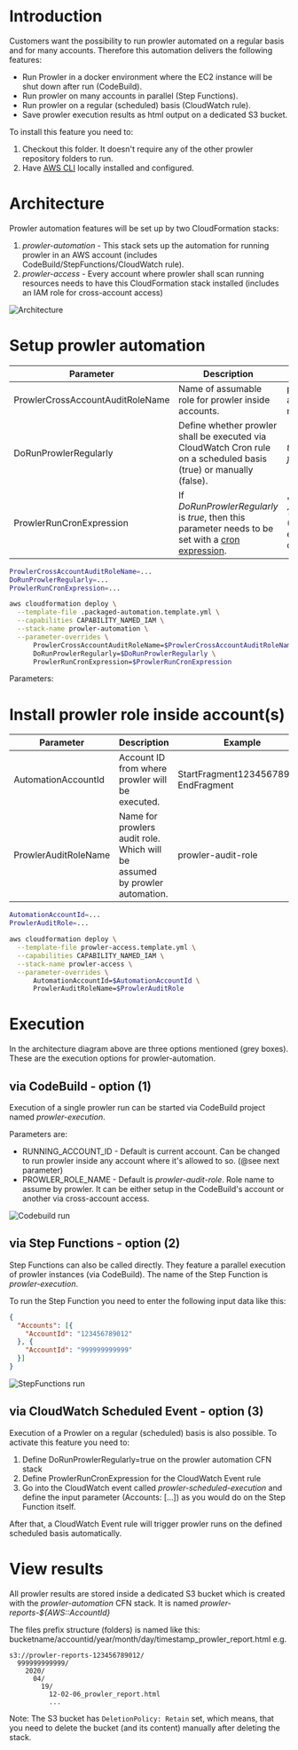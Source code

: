 # Introduction

Customers want the possibility to run prowler automated on a regular basis and for many accounts.
Therefore this automation delivers the following features:
* Run Prowler in a docker environment where the EC2 instance will be shut down after run (CodeBuild).
* Run prowler on many accounts in parallel (Step Functions).
* Run prowler on a regular (scheduled) basis (CloudWatch rule).
* Save prowler execution results as html output on a dedicated S3 bucket.

To install this feature you need to:
1. Checkout this folder. It doesn't require any of the other prowler repository folders to run.
2. Have [AWS CLI](https://docs.aws.amazon.com/cli/latest/userguide/cli-chap-install.html) locally installed and configured.

# Architecture

Prowler automation features will be set up by two CloudFormation stacks:
1. _prowler-automation_ - This stack sets up the automation for running prowler in an AWS account (includes CodeBuild/StepFunctions/CloudWatch rule).
2. _prowler-access_ - Every account where prowler shall scan running resources needs to have this CloudFormation stack installed (includes an IAM role for cross-account access)

![Architecture](./_doc/architecture.png)

# Setup prowler automation

| Parameter                        | Description                                                                                                                                                                          | Example                            |
|----------------------------------|--------------------------------------------------------------------------------------------------------------------------------------------------------------------------------------|------------------------------------|
| ProwlerCrossAccountAuditRoleName | Name of assumable role for prowler inside accounts.                                                                                                                                  | prowler-audit-role                 |
| DoRunProwlerRegularly            | Define whether prowler shall be executed via CloudWatch Cron rule on a scheduled basis (true) or manually (false).                                                                   | _true_ or _false_                  |
| ProwlerRunCronExpression         | If _DoRunProwlerRegularly_ is _true_, then this parameter needs to be set with a [cron expression](https://docs.aws.amazon.com/AmazonCloudWatch/latest/events/ScheduledEvents.html). | "0 12 * * ? *" (12:00pm every day) |


```sh
ProwlerCrossAccountAuditRoleName=...
DoRunProwlerRegularly=...
ProwlerRunCronExpression=...

aws cloudformation deploy \
  --template-file .packaged-automation.template.yml \
  --capabilities CAPABILITY_NAMED_IAM \
  --stack-name prowler-automation \
  --parameter-overrides \
      ProwlerCrossAccountAuditRoleName=$ProwlerCrossAccountAuditRoleName \
      DoRunProwlerRegularly=$DoRunProwlerRegularly \
      ProwlerRunCronExpression=$ProwlerRunCronExpression

```

Parameters:

# Install prowler role inside account(s)

| Parameter            | Description                                                                | Example                               |
|----------------------|----------------------------------------------------------------------------|---------------------------------------|
| AutomationAccountId  | Account ID from where prowler will be executed.                            | StartFragment123456789012 EndFragment |
| ProwlerAuditRoleName | Name for prowlers audit role. Which will be assumed by prowler automation. | prowler-audit-role                    |

```sh
AutomationAccountId=...
ProwlerAuditRole=...

aws cloudformation deploy \
  --template-file prowler-access.template.yml \
  --capabilities CAPABILITY_NAMED_IAM \
  --stack-name prowler-access \
  --parameter-overrides \
      AutomationAccountId=$AutomationAccountId \
      ProwlerAuditRoleName=$ProwlerAuditRole
```

# Execution

In the architecture diagram above are three options mentioned (grey boxes). These are the execution options for prowler-automation.

## via CodeBuild - option (1)

Execution of a single prowler run can be started via CodeBuild project named _prowler-execution_.

Parameters are:
* RUNNING_ACCOUNT_ID - Default is current account. Can be changed to run prowler inside any account where it's allowed to so. (@see next parameter)
* PROWLER_ROLE_NAME - Default is _prowler-audit-role_. Role name to assume by prowler. It can be either setup in the CodeBuild's account or another via cross-account access. 

![Codebuild run](./_doc/codebuild_execution.png)

## via Step Functions - option (2)

Step Functions can also be called directly. They feature a parallel execution of prowler instances (via CodeBuild).
The name of the Step Function is _prowler-execution_.

To run the Step Function you need to enter the following input data like this:
```json
{
  "Accounts": [{
    "AccountId": "123456789012"
  }, {
    "AccountId": "999999999999"
  }]
}
 ```

![StepFunctions run](./_doc/automation-step_function.png)


## via CloudWatch Scheduled Event - option (3)

Execution of a Prowler on a regular (scheduled) basis is also possible. To activate this feature you need to:
1. Define DoRunProwlerRegularly=true on the prowler automation CFN stack
2. Define ProwlerRunCronExpression for the CloudWatch Event rule
3. Go into the CloudWatch event called _prowler-scheduled-execution_ and define the input parameter (Accounts: [...]) as you would do on the Step Function itself.

After that, a CloudWatch Event rule will trigger prowler runs on the defined scheduled basis automatically.


# View results

All prowler results are stored inside a dedicated S3 bucket which is created with the _prowler-automation_ CFN stack.
It is named _prowler-reports-${AWS::AccountId}_

The files prefix structure (folders) is named like this: bucketname/accountid/year/month/day/timestamp_prowler_report.html
e.g.
```
s3://prowler-reports-123456789012/
  999999999999/
    2020/
      04/
        19/
          12-02-06_prowler_report.html
          ...
```

Note: The S3 bucket has `DeletionPolicy: Retain` set, which means, that you need to delete the bucket (and its content) manually after deleting the stack.
